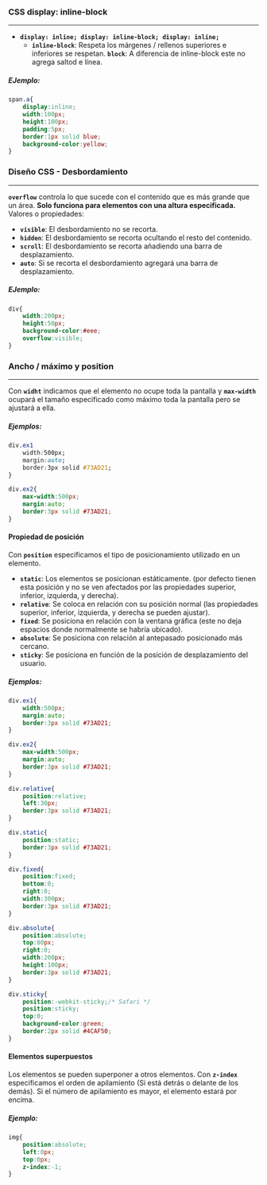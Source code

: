 ### CSS display: inline-block
------------

- **`display: inline; display: inline-block; display: inline;`**
	- **`inline-block`**: Respeta los márgenes / rellenos superiores e inferiores se respetan.
	**`block`**: A diferencia de inline-block este no agrega saltod e línea.

##### EJemplo:
```css
span.a{
	display:inline;
	width:100px;
	height:100px;
	padding:5px;
	border:1px solid blue;
	background-color:yellow;
}
```

### Diseño CSS - Desbordamiento
------------
**`overflow`** controla lo que sucede con el contenido que es más grande que un área.
**Solo funciona para elementos con una altura especificada.**
Valores o propiedades:
- **`visible`**: El desbordamiento no se recorta.
- **`hidden`**: El desbordamiento se recorta ocultando el resto del contenido.
- **`scroll`**: El desbordamiento se recorta añadiendo una barra de desplazamiento.
- **`auto`**: Si se recorta el desbordamiento agregará una barra de desplazamiento.

##### EJemplo:
```css
div{
	width:200px;
	height:50px;
	background-color:#eee;
	overflow:visible;
}

```

### Ancho / máximo y position
------------
Con **`widht`** indicamos que el elemento no ocupe toda la pantalla y **`max-width`** ocupará el tamaño especificado como máximo toda la pantalla pero se ajustará a ella.

##### Ejemplos:
```css
div.ex1
	width:500px;
	margin:auto;
	border:3px solid #73AD21;
}
```
```css
div.ex2{
	max-width:500px;
	margin:auto;
	border:3px solid #73AD21;
}
```
#### Propiedad de posición
Con **`position`** especificamos el tipo de posicionamiento utilizado en un elemento.
- **`static`**: Los elementos se posicionan estáticamente. (por defecto tienen esta posición y no se ven afectados por las propiedades superior, inferior, izquierda, y derecha).
- **`relative`**: Se coloca en relación con su posición normal (las propiedades superior, inferior, izquierda, y derecha se pueden ajustar).
- **`fixed`**: Se posiciona en relación con la ventana gráfica (este no deja espacios donde normalmente se habría ubicado).
- **`absolute`**: Se posiciona con relación al antepasado posicionado más cercano.
- **`sticky`**: Se posiciona en función de la posición de desplazamiento del usuario.

##### Ejemplos:
```css
div.ex1{
	width:500px;
	margin:auto;
	border:3px solid #73AD21;
}
```

```css
div.ex2{
	max-width:500px;
	margin:auto;
	border:3px solid #73AD21;
}
```
```css
div.relative{
	position:relative;
	left:30px;
	border:3px solid #73AD21;
}
```
```css
div.static{
	position:static;
	border:3px solid #73AD21;
}
```
```css
div.fixed{
	position:fixed;
	bottom:0;
	right:0;
	width:300px;
	border:3px solid #73AD21;
}
```
```css
div.absolute{
	position:absolute;
	top:80px;
	right:0;
	width:200px;
	height:100px;
	border:3px solid #73AD21;
}
```
```css
div.sticky{
	position:-webkit-sticky;/* Safari */
	position:sticky;
	top:0;
	background-color:green;
	border:2px solid #4CAF50;
}
```

#### Elementos superpuestos
Los elementos se pueden superponer a otros elementos.
Con **`z-index`** especificamos el orden de apilamiento (Si está detrás o delante de los demás).
Si el número de apilamiento es mayor, el elemento estará por encima.
##### Ejemplo:
```css
img{
	position:absolute;
	left:0px;
	top:0px;
	z-index:-1;
}
```
